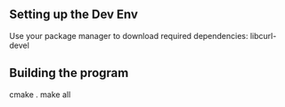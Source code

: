 
## Setting up the Dev Env
Use your package manager to download required dependencies:
libcurl-devel

## Building the program
cmake .
make all
